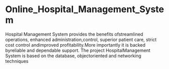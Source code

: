 # Online_Hospital_Management_System
Hospital Management System provides the benefits ofstreamlined operations, enhanced administration,control, superior patient care, strict cost control andimproved profitability.More importantly it is backed byreliable and dependable support. The project HospitalManagement System is based on the database, objectoriented and networking techniques
